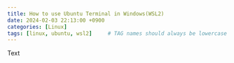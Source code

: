 ```yaml
---
title: How to use Ubuntu Terminal in Windows(WSL2)
date: 2024-02-03 22:13:00 +0900
categories: [Linux]
tags: [linux, ubuntu, wsl2]     # TAG names should always be lowercase
---
```


Text